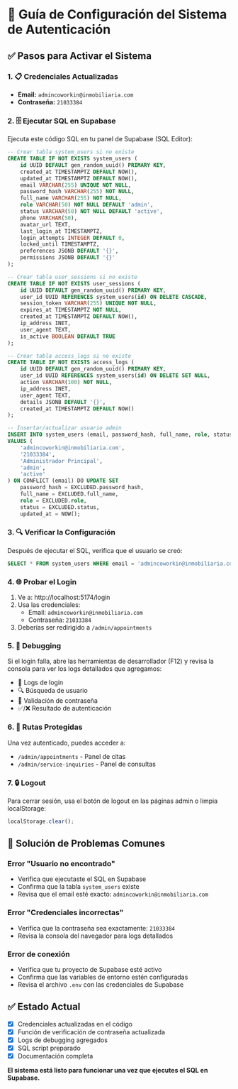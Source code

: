# 🔧 Guía de Configuración del Sistema de Autenticación

## ✅ Pasos para Activar el Sistema

### 1. 📋 Credenciales Actualizadas
- **Email:** `admincoworkin@inmobiliaria.com`
- **Contraseña:** `21033384`

### 2. 🗄️ Ejecutar SQL en Supabase

Ejecuta este código SQL en tu panel de Supabase (SQL Editor):

```sql
-- Crear tabla system_users si no existe
CREATE TABLE IF NOT EXISTS system_users (
    id UUID DEFAULT gen_random_uuid() PRIMARY KEY,
    created_at TIMESTAMPTZ DEFAULT NOW(),
    updated_at TIMESTAMPTZ DEFAULT NOW(),
    email VARCHAR(255) UNIQUE NOT NULL,
    password_hash VARCHAR(255) NOT NULL,
    full_name VARCHAR(255) NOT NULL,
    role VARCHAR(50) NOT NULL DEFAULT 'admin',
    status VARCHAR(50) NOT NULL DEFAULT 'active',
    phone VARCHAR(50),
    avatar_url TEXT,
    last_login_at TIMESTAMPTZ,
    login_attempts INTEGER DEFAULT 0,
    locked_until TIMESTAMPTZ,
    preferences JSONB DEFAULT '{}',
    permissions JSONB DEFAULT '{}'
);

-- Crear tabla user_sessions si no existe
CREATE TABLE IF NOT EXISTS user_sessions (
    id UUID DEFAULT gen_random_uuid() PRIMARY KEY,
    user_id UUID REFERENCES system_users(id) ON DELETE CASCADE,
    session_token VARCHAR(255) UNIQUE NOT NULL,
    expires_at TIMESTAMPTZ NOT NULL,
    created_at TIMESTAMPTZ DEFAULT NOW(),
    ip_address INET,
    user_agent TEXT,
    is_active BOOLEAN DEFAULT TRUE
);

-- Crear tabla access_logs si no existe
CREATE TABLE IF NOT EXISTS access_logs (
    id UUID DEFAULT gen_random_uuid() PRIMARY KEY,
    user_id UUID REFERENCES system_users(id) ON DELETE SET NULL,
    action VARCHAR(100) NOT NULL,
    ip_address INET,
    user_agent TEXT,
    details JSONB DEFAULT '{}',
    created_at TIMESTAMPTZ DEFAULT NOW()
);

-- Insertar/actualizar usuario admin
INSERT INTO system_users (email, password_hash, full_name, role, status) 
VALUES (
    'admincoworkin@inmobiliaria.com',
    '21033384',
    'Administrador Principal',
    'admin',
    'active'
) ON CONFLICT (email) DO UPDATE SET
    password_hash = EXCLUDED.password_hash,
    full_name = EXCLUDED.full_name,
    role = EXCLUDED.role,
    status = EXCLUDED.status,
    updated_at = NOW();
```

### 3. 🔍 Verificar la Configuración

Después de ejecutar el SQL, verifica que el usuario se creó:

```sql
SELECT * FROM system_users WHERE email = 'admincoworkin@inmobiliaria.com';
```

### 4. 🌐 Probar el Login

1. Ve a: http://localhost:5174/login
2. Usa las credenciales:
   - Email: `admincoworkin@inmobiliaria.com`
   - Contraseña: `21033384`
3. Deberías ser redirigido a `/admin/appointments`

### 5. 🐛 Debugging

Si el login falla, abre las herramientas de desarrollador (F12) y revisa la consola para ver los logs detallados que agregamos:

- 🔐 Logs de login
- 🔍 Búsqueda de usuario
- 🔑 Validación de contraseña
- ✅/❌ Resultado de autenticación

### 6. 📱 Rutas Protegidas

Una vez autenticado, puedes acceder a:
- `/admin/appointments` - Panel de citas
- `/admin/service-inquiries` - Panel de consultas

### 7. 🔒 Logout

Para cerrar sesión, usa el botón de logout en las páginas admin o limpia localStorage:
```javascript
localStorage.clear();
```

## 🚨 Solución de Problemas Comunes

### Error "Usuario no encontrado"
- Verifica que ejecutaste el SQL en Supabase
- Confirma que la tabla `system_users` existe
- Revisa que el email esté exacto: `admincoworkin@inmobiliaria.com`

### Error "Credenciales incorrectas"
- Verifica que la contraseña sea exactamente: `21033384`
- Revisa la consola del navegador para logs detallados

### Error de conexión
- Verifica que tu proyecto de Supabase esté activo
- Confirma que las variables de entorno estén configuradas
- Revisa el archivo `.env` con las credenciales de Supabase

## ✅ Estado Actual

- [x] Credenciales actualizadas en el código
- [x] Función de verificación de contraseña actualizada
- [x] Logs de debugging agregados
- [x] SQL script preparado
- [x] Documentación completa

**El sistema está listo para funcionar una vez que ejecutes el SQL en Supabase.**
